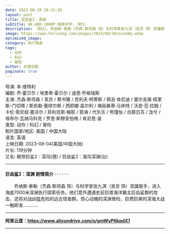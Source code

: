 ```yaml
---
date: 2023-08-20 20:15:20
layout: post
title: 巨齿鲨2：深渊
subtitle: 4K.HDR.1080P.特效中字.（附1）
description: （附1）。乔纳斯·泰勒（杰森·斯坦森 饰）与科学家张九溟（吴京 饰）双雄联手，进入海底7000米深渊执行探索任务。他们意外遭遇史前巨兽海洋霸主巨齿鲨群的攻击，还将对战凶猛危险的远古怪兽群......
image: https://www.helloimg.com/images/2023/08/30/oi4xWq.webp
optimized_image: 
category: 热门电影
tags:
  - 动作
  - 科幻
  - 冒险
author: 对酒当歌
paginate: true
---
```


导演: 本·维特利  
编剧: 乔·霍贝尔 / 埃里希·霍贝尔 / 迪恩·乔格瑞斯  
主演: 杰森·斯坦森 / 吴京 / 蔡书雅 / 克利夫·柯蒂斯 / 佩吉·肯尼迪 / 塞尔吉奥·佩里斯-门切塔 / 斯凯勒·塞缪尔斯 / 西耶娜·盖尔利 / 梅丽桑蒂·马休特 / 沃皮·范·拉姆 / 卡伦·索尼娅·塞沃尔 / 菲利克斯·梅耶 / 郭涛 / 代乐乐 / 熊瑾怡 / 白那日苏 / 泷兮 / 埃布尔·瓦纳马科克 / 罗恩·斯穆安伯格 / 肯尼思·温  
类型: 动作 / 科幻 / 冒险  
制片国家/地区: 美国 / 中国大陆  
语言: 英语  
上映日期: 2023-08-04(美国/中国大陆)  
片长: 119分钟  
又名: 极悍巨鲨2：深沟(港) / 巨齿鲨2：海沟深渊(台)  

---

#### 巨齿鲨2：深渊 剧情简介 · · · · · ·

　　乔纳斯·泰勒（杰森·斯坦森 饰）与科学家张九溟（吴京 饰）双雄联手，进入海底7000米深渊执行探索任务。他们意外遭遇史前巨兽海洋霸主巨齿鲨群的攻击，还将对战凶猛危险的远古怪兽群。惊心动魄的深渊冒险，巨燃巨爽的深海大战一触即发…………

---

**阿里云盘：<https://www.aliyundrive.com/s/gmWyP6kpdX1>**

---
